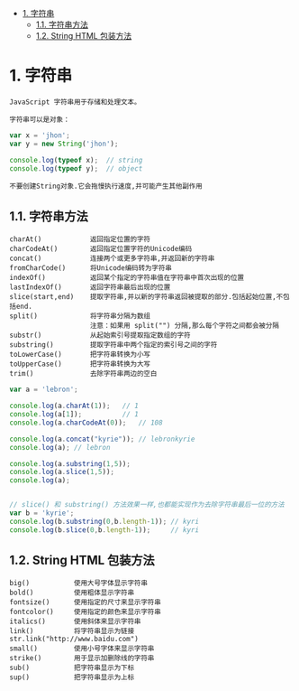 <!-- TOC -->

- [1. 字符串](#1-字符串)
    - [1.1. 字符串方法](#11-字符串方法)
    - [1.2. String HTML 包装方法](#12-string-html-包装方法)

<!-- /TOC -->

# 1. 字符串

    JavaScript 字符串用于存储和处理文本。

    字符串可以是对象：
```js
var x = 'jhon';
var y = new String('jhon');

console.log(typeof x);  // string
console.log(typeof y);  // object
```
    不要创建String对象.它会拖慢执行速度,并可能产生其他副作用

## 1.1. 字符串方法

    charAt()            返回指定位置的字符
    charCodeAt()        返回指定位置字符的Unicode编码
    concat()            连接两个或更多字符串,并返回新的字符串
    fromCharCode()      将Unicode编码转为字符串
    indexOf()           返回某个指定的字符串值在字符串中首次出现的位置
    lastIndexOf()       返回字符串最后出现的位置
    slice(start,end)    提取字符串,并以新的字符串返回被提取的部分.包括起始位置,不包括end.   
    split()             将字符串分隔为数组
                        注意：如果用 split("") 分隔,那么每个字符之间都会被分隔
    substr()            从起始索引号提取指定数组的字符
    substring()         提取字符串中两个指定的索引号之间的字符
    toLowerCase()       把字符串转换为小写
    toUpperCase()       把字符串转换为大写
    trim()              去除字符串两边的空白
    
```js
var a = 'lebron';

console.log(a.charAt(1));   // 1
console.log(a[1]);          // 1
console.log(a.charCodeAt(0));   // 108

console.log(a.concat("kyrie")); // lebronkyrie
console.log(a); // lebron

console.log(a.substring(1,5));
console.log(a.slice(1,5));
console.log(a);


// slice() 和 substring() 方法效果一样,也都能实现作为去除字符串最后一位的方法
var b = 'kyrie';
console.log(b.substring(0,b.length-1)); // kyri
console.log(b.slice(0,b.length-1));     // kyri
```

## 1.2. String HTML 包装方法

    big()           使用大号字体显示字符串
    bold()          使用粗体显示字符串
    fontsize()      使用指定的尺寸来显示字符串
    fontcolor()     使用指定的颜色来显示字符串
    italics()       使用斜体来显示字符串
    link()          将字符串显示为链接
    str.link("http://www.baidu.com")
    small()         使用小号字体来显示字符串
    strike()        用于显示加删除线的字符串
    sub()           把字符串显示为下标
    sup()           把字符串显示为上标